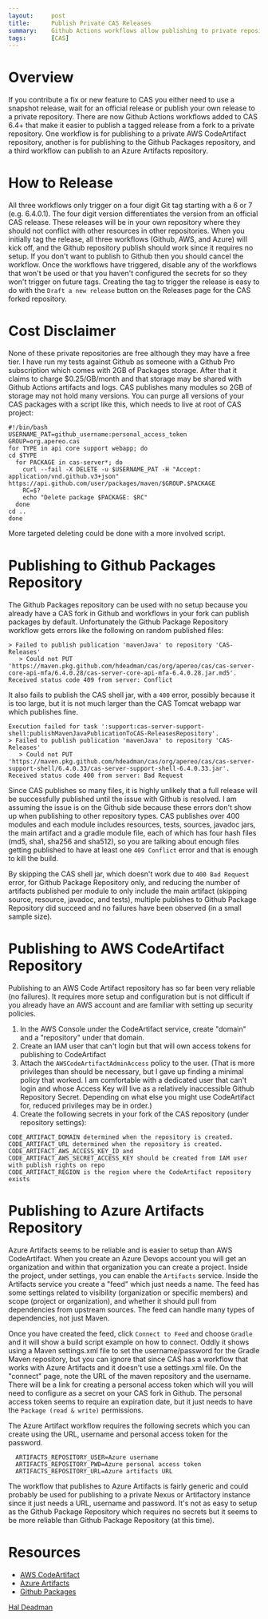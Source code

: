 ```yaml
---
layout:     post
title:      Publish Private CAS Releases
summary:    Github Actions workflows allow publishing to private repositories. 
tags:       [CAS]
---
```


# Overview

If you contribute a fix or new feature to CAS you either need to use a snapshot release, 
wait for an official release or publish your own release to a private repository. 
There are now Github Actions workflows added to CAS 6.4+ that make it easier to publish 
a tagged release from a fork to a private repository. 
One workflow is for publishing to a private AWS CodeArtifact repository, another is for publishing
to the Github Packages repository, and a third workflow can publish to an Azure Artifacts repository.

# How to Release

All three workflows only trigger on a four digit Git tag starting with a 6 or 7 (e.g. 6.4.0.1). The four digit version
differentiates the version from an official CAS release. These releases will be in your own
repository where they should not conflict with other resources in other repositories. When you initially
tag the release, all three workflows (Github, AWS, and Azure) will kick off, and the Github repository
publish should work since it requires no setup. If you don't want to publish to Github then you should cancel 
the workflow. Once the workflows have triggered, disable any of the workflows that won't be used or that you 
haven't configured the secrets for so they won't trigger on future tags.  Creating the tag to trigger the 
release is easy to do with the `Draft a new release` button on the Releases page for the CAS forked repository. 

# Cost Disclaimer

None of these private repositories are free although they may have a free tier. 
I have run my tests against Github as someone with a Github Pro subscription which comes with 2GB of Packages storage.
After that it claims to charge $0.25/GB/month and that storage may be shared with Github Actions artifacts
and logs. CAS publishes many modules so 2GB of storage may not hold many versions. You can purge all versions of your 
CAS packages with a script like this, which needs to live at root of CAS project:
```shell
#!/bin/bash
USERNAME_PAT=github_username:personal_access_token
GROUP=org.apereo.cas
for TYPE in api core support webapp; do
cd $TYPE
  for PACKAGE in cas-server*; do
    curl --fail -X DELETE -u $USERNAME_PAT -H "Accept: application/vnd.github.v3+json" https://api.github.com/user/packages/maven/$GROUP.$PACKAGE
    RC=$?
    echo "Delete package $PACKAGE: $RC"
  done
cd ..
done
```
More targeted deleting could be done with a more involved script. 

# Publishing to Github Packages Repository

The Github Packages repository can be used with no setup because you already have a CAS fork in Github
and workflows in your fork can publish packages by default. Unfortunately the Github Package Repository
workflow gets errors like the following on random published files: 
```
> Failed to publish publication 'mavenJava' to repository 'CAS-Releases'
   > Could not PUT 'https://maven.pkg.github.com/hdeadman/cas/org/apereo/cas/cas-server-core-api-mfa/6.4.0.28/cas-server-core-api-mfa-6.4.0.28.jar.md5'. Received status code 409 from server: Conflict
```
It also fails to publish the CAS shell jar, with a `400` error, possibly because it is too large, but it is not much larger than
the CAS Tomcat webapp war which publishes fine.
```
Execution failed for task ':support:cas-server-support-shell:publishMavenJavaPublicationToCAS-ReleasesRepository'.
> Failed to publish publication 'mavenJava' to repository 'CAS-Releases'
   > Could not PUT 'https://maven.pkg.github.com/hdeadman/cas/org/apereo/cas/cas-server-support-shell/6.4.0.33/cas-server-support-shell-6.4.0.33.jar'. Received status code 400 from server: Bad Request
```
Since CAS publishes so many files, it is highly unlikely that a full release will be successfully published
until the issue with Github is resolved. I am assuming the issue is on the Github side because 
these errors don't show up when publishing to other repository types. CAS publishes over 400 modules
and each module includes resources, tests, sources, javadoc jars, the main artifact and a gradle module file, each 
of which has four hash files (md5, sha1, sha256 and sha512), so you are talking about enough files
getting published to have at least one `409 Conflict` error and that is enough to kill the build.

By skipping the CAS shell jar, which doesn't work due to `400 Bad Request` error, for Github Package Repository only, 
and reducing the number of artifacts published per module to only include the main artifact 
(skipping source, resource, javadoc, and tests), multiple publishes to Github Package Repository 
did succeed and no failures have been observed (in a small sample size).

# Publishing to AWS CodeArtifact Repository

Publishing to an AWS Code Artifact repository has so far been very reliable (no failures). It requires 
more setup and configuration but is not difficult if you already have an AWS account and are familiar with 
setting up security policies. 

1. In the AWS Console under the CodeArtifact service, create "domain" and a "repository" under that domain.
1. Create an IAM user that can't login but that will own access tokens for publishing to CodeArtifact
1. Attach the `AWSCodeArtifactAdminAccess` policy to the user. (That is more privileges than should be necessary, 
   but I gave up finding a minimal policy that worked. I am comfortable with a dedicated user that can't login
   and whose Access Key will live as a relatively inaccessible Github Repository Secret. Depending on what else you 
   might use CodeArtifact for, reduced privileges may be in order.)
1. Create the following secrets in your fork of the CAS repository (under repository settings):
```properties
CODE_ARTIFACT_DOMAIN determined when the repository is created.
CODE_ARTIFACT_URL determined when the repository is created.
CODE_ARTIFACT_AWS_ACCESS_KEY_ID and CODE_ARTIFACT_AWS_SECRET_ACCESS_KEY should be created from IAM user with publish rights on repo
CODE_ARTIFACT_REGION is the region where the CodeArtifact repository exists
```

# Publishing to Azure Artifacts Repository
Azure Artifacts seems to be reliable and is easier to setup than AWS CodeArtifact. 
When you create an Azure Devops account you will get an organization and within that organization 
you can create a project. Inside the project, under settings, you can enable the `Artifacts` service.
Inside the Artifacts service you create a "feed" which just needs a name. The feed has some settings
related to visibility (organization or specific members) and scope (project or organization), and whether 
it should pull from dependencies from upstream sources. The feed can handle many types of dependencies, 
not just Maven. 

Once you have created the feed, click `Connect to Feed` and choose `Gradle` and it will show a build script
example on how to connect. Oddly it shows using a Maven settings.xml file to set the username/password
for the Gradle Maven repository, but you can ignore that since CAS has a workflow that works with 
Azure Artifacts and it doesn't use a settings.xml file. On the "connect" page, note the URL of 
the maven repository and the username. There will be a link for creating a personal access
token which will you will need to configure as a secret on your CAS fork in Github. 
The personal access token seems to require an expiration date, but it just needs to have the 
`Package (read & write)` permissions. 

The Azure Artifact workflow requires the following secrets which you can create using the URL, username 
and personal access token for the password.
```properties
  ARTIFACTS_REPOSITORY_USER=Azure username
  ARTIFACTS_REPOSITORY_PWD=Azure personal access token
  ARTIFACTS_REPOSITORY_URL=Azure artifacts URL
```
The workflow that publishes to Azure Artifacts is fairly generic and could probably be used
for publishing to a private Nexus or Artifactory instance since it just needs a URL, username and password.
It's not as easy to setup as the Github Package Repository which requires no secrets
but it seems to be more reliable than Github Package Repository (at this time).

# Resources

* [AWS CodeArtifact](https://aws.amazon.com/codeartifact/)
* [Azure Artifacts](https://azure.microsoft.com/en-us/services/devops/artifacts/)
* [Github Packages](https://github.com/features/packages)


[Hal Deadman](https://github.com/hdeadman)